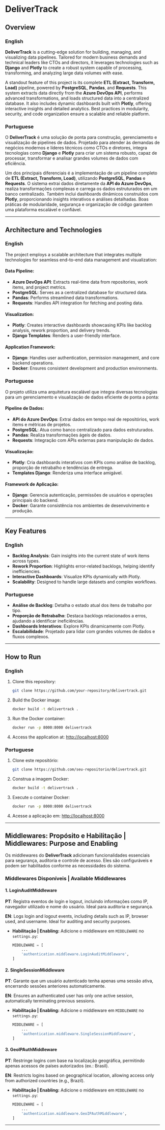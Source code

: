 # **DeliverTrack**

## **Overview**

### English
**DeliverTrack** is a cutting-edge solution for building, managing, and visualizing data pipelines. Tailored for modern business demands and technical leaders like CTOs and directors, it leverages technologies such as **Django** and **Plotly** to create a robust system capable of processing, transforming, and analyzing large data volumes with ease.

A standout feature of this project is its complete **ETL (Extract, Transform, Load)** pipeline, powered by **PostgreSQL**, **Pandas**, and **Requests**. This system extracts data directly from the **Azure DevOps API**, performs advanced transformations, and loads structured data into a centralized database. It also includes dynamic dashboards built with **Plotly**, offering interactive insights and detailed analytics. Best practices in modularity, security, and code organization ensure a scalable and reliable platform.

### Portuguese
O **DeliverTrack** é uma solução de ponta para construção, gerenciamento e visualização de pipelines de dados. Projetado para atender às demandas de negócios modernos e líderes técnicos como CTOs e diretores, integra tecnologias como **Django** e **Plotly** para criar um sistema robusto, capaz de processar, transformar e analisar grandes volumes de dados com eficiência.

Um dos principais diferenciais é a implementação de um pipeline completo de **ETL (Extract, Transform, Load)**, utilizando **PostgreSQL**, **Pandas** e **Requests**. O sistema extrai dados diretamente da **API do Azure DevOps**, realiza transformações complexas e carrega os dados estruturados em um banco centralizado. Também inclui dashboards dinâmicos construídos com **Plotly**, proporcionando insights interativos e análises detalhadas. Boas práticas de modularidade, segurança e organização de código garantem uma plataforma escalável e confiável.

---

## **Architecture and Technologies**

### English
The project employs a scalable architecture that integrates multiple technologies for seamless end-to-end data management and visualization:

#### Data Pipeline:
- **Azure DevOps API**: Extracts real-time data from repositories, work items, and project metrics.
- **PostgreSQL**: Serves as a centralized database for structured data.
- **Pandas**: Performs streamlined data transformations.
- **Requests**: Handles API integration for fetching and posting data.

#### Visualization:
- **Plotly**: Creates interactive dashboards showcasing KPIs like backlog analysis, rework proportion, and delivery trends.
- **Django Templates**: Renders a user-friendly interface.

#### Application Framework:
- **Django**: Handles user authentication, permission management, and core backend operations.
- **Docker**: Ensures consistent development and production environments.

### Portuguese
O projeto utiliza uma arquitetura escalável que integra diversas tecnologias para um gerenciamento e visualização de dados eficiente de ponta a ponta:

#### Pipeline de Dados:
- **API do Azure DevOps**: Extrai dados em tempo real de repositórios, work items e métricas de projetos.
- **PostgreSQL**: Atua como banco centralizado para dados estruturados.
- **Pandas**: Realiza transformações ágeis de dados.
- **Requests**: Integração com APIs externas para manipulação de dados.

#### Visualização:
- **Plotly**: Cria dashboards interativos com KPIs como análise de backlog, proporção de retrabalho e tendências de entrega.
- **Templates Django**: Renderiza uma interface amigável.

#### Framework de Aplicação:
- **Django**: Gerencia autenticação, permissões de usuários e operações principais do backend.
- **Docker**: Garante consistência nos ambientes de desenvolvimento e produção.

---

## **Key Features**

### English
- **Backlog Analysis**: Gain insights into the current state of work items across types.
- **Rework Proportion**: Highlights error-related backlogs, helping identify inefficiencies.
- **Interactive Dashboards**: Visualize KPIs dynamically with Plotly.
- **Scalability**: Designed to handle large datasets and complex workflows.

### Portuguese
- **Análise de Backlog**: Detalha o estado atual dos itens de trabalho por tipo.
- **Proporção de Retrabalho**: Destaca backlogs relacionados a erros, ajudando a identificar ineficiências.
- **Dashboards Interativos**: Explore KPIs dinamicamente com Plotly.
- **Escalabilidade**: Projetado para lidar com grandes volumes de dados e fluxos complexos.

---

## **How to Run**

### English
1. Clone this repository:
   ```bash
   git clone https://github.com/your-repository/delivertrack.git
   ```
2. Build the Docker image:
   ```bash
   docker build -t delivertrack .
   ```
3. Run the Docker container:
   ```bash
   docker run -p 8000:8000 delivertrack
   ```
4. Access the application at: [http://localhost:8000](http://localhost:8000)

### Portuguese
1. Clone este repositório:
   ```bash
   git clone https://github.com/seu-repositorio/delivertrack.git
   ```
2. Construa a imagem Docker:
   ```bash
   docker build -t delivertrack .
   ```
3. Execute o container Docker:
   ```bash
   docker run -p 8000:8000 delivertrack
   ```
4. Acesse a aplicação em: [http://localhost:8000](http://localhost:8000)

---

## **Middlewares: Propósito e Habilitação | Middlewares: Purpose and Enabling**

Os middlewares do **DeliverTrack** adicionam funcionalidades essenciais para segurança, auditoria e controle de acesso. Eles são configuráveis e podem ser habilitados conforme as necessidades do sistema.

### **Middlewares Disponíveis | Available Middlewares**

#### **1. LoginAuditMiddleware**
**PT**: Registra eventos de login e logout, incluindo informações como IP, navegador utilizado e nome do usuário. Ideal para auditoria e segurança.

**EN**: Logs login and logout events, including details such as IP, browser used, and username. Ideal for auditing and security purposes.

- **Habilitação | Enabling:**
  Adicione o middleware em `MIDDLEWARE` no `settings.py`:
  ```python
  MIDDLEWARE = [
      ...
      'authentication.middleware.LoginAuditMiddleware',
  ]

#### **2. SingleSessionMiddleware**
**PT**: Garante que um usuário autenticado tenha apenas uma sessão ativa, encerrando sessões anteriores automaticamente.

**EN**: Ensures an authenticated user has only one active session, automatically terminating previous sessions.

- **Habilitação | Enabling:**
  Adicione o middleware em `MIDDLEWARE` no `settings.py`:
  ```python
  MIDDLEWARE = [
      ...
      'authentication.middleware.SingleSessionMiddleware',
  ]

#### **3. GeoIPAuthMiddleware**
**PT**: Restringe logins com base na localização geográfica, permitindo apenas acessos de países autorizados (ex.: Brasil).

**EN**: Restricts logins based on geographical location, allowing access only from authorized countries (e.g., Brazil).

- **Habilitação | Enabling:**
  Adicione o middleware em `MIDDLEWARE` no `settings.py`:
  ```python
  MIDDLEWARE = [
      ...
      'authentication.middleware.GeoIPAuthMiddleware',
  ]

---


